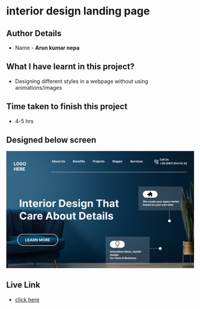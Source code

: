 # interior design landing page

## Author Details
- Name  -  __Arun kumar nepa__

## What I have learnt in this project?

- Designing different styles in a webpage without using animations/images

## Time taken to finish this project
- 4-5 hrs

## Designed below screen
![home page](./thumbnail.png)

## Live Link
- [click here](https://arunpagedesign10.netlify.app)

